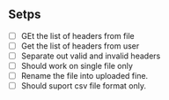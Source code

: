 ## Setps

- [ ] GEt the list of headers from file
- [ ] Get the list of headers from user
- [ ] Separate out valid and invalid headers
- [ ] Should work on single file only
- [ ] Rename the file into uploaded fine.
- [ ] Should suport csv file format only.

